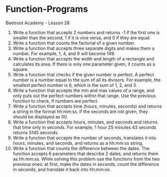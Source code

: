 # Function-Programs
Beetroot Academy - Lesson 28

1. Write a function that accepts 2 numbers and returns -1 if the first one is smaller than the second, 1 if it is vice versa, and 0 if they are equal.
2. Write a function that counts the factorial of a given number. 
3. Write a function that accepts three separate digits and makes them a number. For example, 1, 4, and 9 will become 149.
4. Write a function that accepts the width and length of a rectangle and calculates its area. If there is only one parameter given, it counts as a square. 
5. Write a function that checks if the given number is perfect. A perfect number is a number equal to the sum of all its divisors. For example, the smallest perfect number is 6,       which is the sum of 1, 2, and 3.
6. Write a function that accepts the min and max values of a range, and only puts out the perfect numbers within that range. Use the previous function to check, if numbers are         perfect. 
7. Write a function that accepts time (hours, minutes, seconds) and returns a string in the format hh:mm:ss. If the seconds are not given, they should be displayed as 00.
8. Write a function that accepts hours, minutes, and seconds and returns that time only in seconds. For example, 1 hour 25 minutes 43 seconds returns 5145 seconds.
9. Write a function that accepts the number of seconds, translates it into hours, minutes, and seconds, and returns as a hh:mm:ss string.
10. Write a function that counts the difference between the dates. The function accepts 6 parameters that describe 2 dates, and returns them as hh:mm:ss. While solving this            problem use the functions from the two previous ones: at first, make the dates in seconds, count the difference in seconds, and translate it back into hh:mm:ss.
